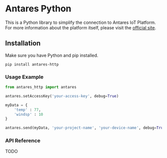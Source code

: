 # Antares Python
This is a Python library to simplify the connection to Antares IoT Platform. For more information about the platform itself, please visit the [official site](https://antares.id).  

## Installation
Make sure you have Python and pip installed.
```
pip install antares-http
```

### Usage Example
```python
from antares_http import antares

antares.setAccessKey('your-access-key', debug=True)

myData = {
    'temp' : 77,
    'windsp' : 10
}

antares.send(myData, 'your-project-name', 'your-device-name', debug=True)
```

### API Reference
TODO
